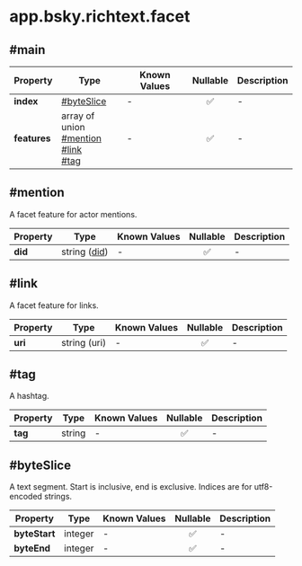 # app.bsky.richtext.facet

## #main

| Property | Type | Known Values | Nullable | Description |
| --- | --- | --- | :---: | --- |
| **index** | [#byteSlice](##byteSlice)| - | ✅ | - |
| **features** | array of union<br>[#mention](##mention)<br>[#link](##link)<br>[#tag](##tag) | - | ✅ | - |

## #mention

A facet feature for actor mentions.

| Property | Type | Known Values | Nullable | Description |
| --- | --- | --- | :---: | --- |
| **did** | string ([did](https://atproto.com/specs/did)) | - | ✅ | - |

## #link

A facet feature for links.

| Property | Type | Known Values | Nullable | Description |
| --- | --- | --- | :---: | --- |
| **uri** | string (uri) | - | ✅ | - |

## #tag

A hashtag.

| Property | Type | Known Values | Nullable | Description |
| --- | --- | --- | :---: | --- |
| **tag** | string | - | ✅ | - |

## #byteSlice

A text segment. Start is inclusive, end is exclusive. Indices are for utf8-encoded strings.

| Property | Type | Known Values | Nullable | Description |
| --- | --- | --- | :---: | --- |
| **byteStart** | integer | - | ✅ | - |
| **byteEnd** | integer | - | ✅ | - |
